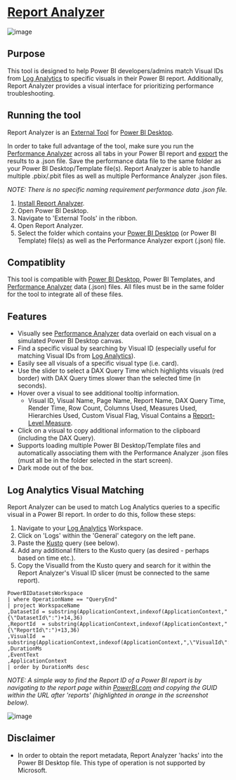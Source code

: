 # [Report Analyzer](https://github.com/m-kovalsky/ReportAnalyzer/releases/latest)


![image](https://user-images.githubusercontent.com/29556918/136777584-e0b753f2-e871-4fbe-a888-8e4fe7094c03.png)


## Purpose

This tool is designed to help Power BI developers/admins match Visual IDs from [Log Analytics](https://docs.microsoft.com/power-bi/transform-model/log-analytics/desktop-log-analytics-overview) to specific visuals in their Power BI report. Additionally, Report Analyzer provides a visual interface for prioritizing performance troubleshooting.

## Running the tool

Report Analyzer is an [External Tool](https://docs.microsoft.com/power-bi/transform-model/desktop-external-tools) for [Power BI Desktop](https://powerbi.microsoft.com/desktop). 

In order to take full advantage of the tool, make sure you run the [Performance Analyzer](https://docs.microsoft.com/power-bi/create-reports/desktop-performance-analyzer) across all tabs in your Power BI report and [export](https://docs.microsoft.com/en-us/power-bi/create-reports/desktop-performance-analyzer#saving-performance-information) the results to a .json file. Save the performance data file to the same folder as your Power BI Desktop/Template file(s). Report Analyzer is able to handle multiple .pbix/.pbit files as well as multiple Performance Analyzer .json files.

*NOTE: There is no specific naming requirement performance data .json file.*

1. [Install Report Analyzer](https://github.com/m-kovalsky/ReportAnalyzer/releases/latest).
2. Open Power BI Desktop.
3. Navigate to 'External Tools' in the ribbon.
4. Open Report Analyzer.
5. Select the folder which contains your [Power BI Desktop](https://powerbi.microsoft.com/desktop/) (or Power BI Template) file(s) as well as the Performance Analyzer export (.json) file.

## Compatiblity

This tool is compatible with [Power BI Desktop](https://powerbi.microsoft.com/desktop), Power BI Templates, and [Performance Analyzer](https://docs.microsoft.com/power-bi/create-reports/desktop-performance-analyzer) data (.json) files. All files must be in the same folder for the tool to integrate all of these files.

## Features

* Visually see [Performance Analyzer](https://docs.microsoft.com/power-bi/create-reports/desktop-performance-analyzer) data overlaid on each visual on a simulated Power BI Desktop canvas.
* Find a specific visual by searching by Visual ID (especially useful for matching Visual IDs from [Log Analytics](https://docs.microsoft.com/power-bi/transform-model/log-analytics/desktop-log-analytics-overview)).
* Easily see all visuals of a specific visual type (i.e. card).
* Use the slider to select a DAX Query Time which highlights visuals (red border) with DAX Query times slower than the selected time (in seconds).
* Hover over a visual to see additional tooltip information.
   *  Visual ID, Visual Name, Page Name, Report Name, DAX Query Time, Render Time, Row Count, Columns Used, Measures Used, Hierarchies Used, Custom Visual Flag, Visual Contains a [Report-Level Measure](https://www.elegantbi.com/post/reportlevelmeasures).
* Click on a visual to copy additional information to the clipboard (including the DAX Query).
* Supports loading multiple Power BI Desktop/Template files and automatically associating them with the Performance Analyzer .json files (must all be in the folder selected in the start screen).
* Dark mode out of the box.

## Log Analytics Visual Matching

Report Analyzer can be used to match Log Analytics queries to a specific visual in a Power BI report. In order to do this, follow these steps:

1. Navigate to your [Log Analytics](https://docs.microsoft.com/power-bi/transform-model/log-analytics/desktop-log-analytics-overview) Workspace.
2. Click on 'Logs' within the 'General' category on the left pane.
3. Paste the [Kusto](https://docs.microsoft.com/azure/data-explorer/kusto/query/) query (see below).
4. Add any additional filters to the Kusto query (as desired - perhaps based on time etc.).
5. Copy the VisualId from the Kusto query and search for it within the Report Analyzer's Visual ID slicer (must be connected to the same report).

```kusto
PowerBIDatasetsWorkspace
| where OperationName == "QueryEnd"
| project WorkspaceName
,DatasetId = substring(ApplicationContext,indexof(ApplicationContext,"{\"DatasetId\":")+14,36)
,ReportId  = substring(ApplicationContext,indexof(ApplicationContext,"{\"ReportId\":")+13,36)
,VisualId  = substring(ApplicationContext,indexof(ApplicationContext,",\"VisualId\":")+13,20)
,DurationMs
,EventText
,ApplicationContext
| order by DurationMs desc 
```


*NOTE: A simple way to find the Report ID of a Power BI report is by navigating to the report page within [PowerBI.com]("https://www.powerbi.com") and copying the GUID within the URL after 'reports' (highlighted in orange in the screenshot below).*

![image](https://user-images.githubusercontent.com/29556918/137474202-34204afc-a1bc-461c-9324-125cbc521b38.png)


## Disclaimer

* In order to obtain the report metadata, Report Analyzer 'hacks' into the Power BI Desktop file. This type of operation is not supported by Microsoft.
